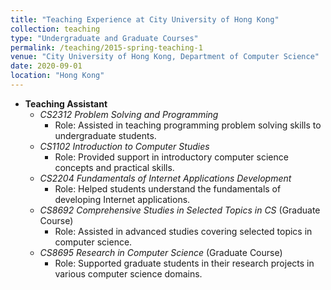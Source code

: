```yaml
---
title: "Teaching Experience at City University of Hong Kong"
collection: teaching
type: "Undergraduate and Graduate Courses"
permalink: /teaching/2015-spring-teaching-1
venue: "City University of Hong Kong, Department of Computer Science"
date: 2020-09-01
location: "Hong Kong"
---
```


- **Teaching Assistant**
  - _CS2312 Problem Solving and Programming_
    - Role: Assisted in teaching programming problem solving skills to undergraduate students.
  - _CS1102 Introduction to Computer Studies_
    - Role: Provided support in introductory computer science concepts and practical skills.
  - _CS2204 Fundamentals of Internet Applications Development_
    - Role: Helped students understand the fundamentals of developing Internet applications.
  - _CS8692 Comprehensive Studies in Selected Topics in CS_ (Graduate Course)
    - Role: Assisted in advanced studies covering selected topics in computer science.
  - _CS8695 Research in Computer Science_ (Graduate Course)
    - Role: Supported graduate students in their research projects in various computer science domains.

